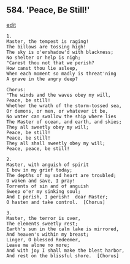 
## 584.  'Peace, Be Still!'
[edit](https://docs.google.com/document/d/1clK_xZ39DUd%2DhxJrjhvky8xdWOLC35Bm/edit?mode=html)



    1.
    Master, the tempest is raging!
    The billows are tossing high!
    The sky is o'ershadow'd with blackness;
    No shelter or help is nigh;
    "Carest thou not that we perish?
    How canst thou lie asleep,
    When each moment so madly is threat'ning
    A grave in the angry deep?

    Chorus:
    "The winds and the waves obey my will,
    Peace, be still!
    Whether the wrath of the storm-tossed sea,
    Or demons, or men, or whatever it be,
    No water can swallow the ship where lies
    The Master of ocean, and earth, and skies;
    They all sweetly obey my will;
    Peace, be still!
    Peace, be still!
    They all shall sweetly obey my will;
    Peace, peace, be still!

    2.
    Master, with anguish of spirit
    I bow in my grief today;
    The depths of my sad heart are troubled;
    O waken and save, I pray!
    Torrents of sin and of anguish
    Sweep o'er my sinking soul;
    And I perish, I perish!  dear Master;
    O hasten and take control.  [Chorus]

    3.
    Master, the terror is over,
    The elements sweetly rest;
    Earth's sun in the calm lake is mirrored,
    And heaven's within my breast;
    Linger, O blessed Redeemer,
    Leave me alone no more;
    And with joy I shall make the blest harbor,
    And rest on the blissful shore.  [Chorus]
